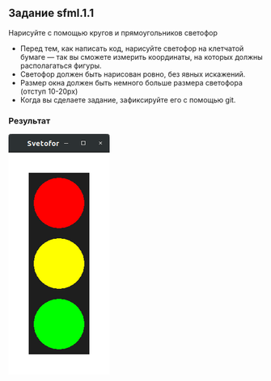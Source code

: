 ## Задание sfml.1.1

Нарисуйте с помощью кругов и прямоугольников светофор

- Перед тем, как написать код, нарисуйте светофор на клетчатой бумаге — так вы сможете измерить координаты, на которых должны располагаться фигуры.
- Светофор должен быть нарисован ровно, без явных искажений.
- Размер окна должен быть немного больше размера светофора (отступ 10-20px)
- Когда вы сделаете задание, зафиксируйте его с помощью git.
### Результат
![Image alt](https://github.com/ABelousoff/SFML/raw/master/sfml.1.1/sfml.1.1.png)

